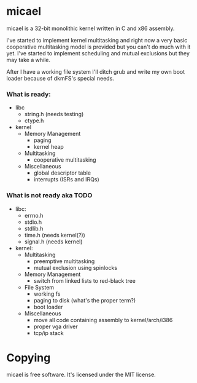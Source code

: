 # micael

micael is a 32-bit monolithic kernel written in C and x86 assembly.

I've started to implement kernel multitasking and right now a very basic cooperative multitasking model is provided but you can't do much with it yet. I've started to implement scheduling and mutual exclusions but they may take a while.

After I have a working file system I'll ditch grub and write my own boot loader because of dkmFS's special needs.


### What is ready:
* libc
  * string.h (needs testing)
  * ctype.h
* kernel
   * Memory Management
      * paging
      * kernel heap
   * Multitasking
      * cooperative multitasking
   * Miscellaneous
      * global descriptor table
      * interrupts (ISRs and IRQs)

### What is not ready aka TODO
* libc:
  * errno.h
  * stdio.h
  * stdlib.h
  * time.h   (needs kernel(?))
  * signal.h (needs kernel)
* kernel:
   * Multitasking
      * preemptive multitasking
      * mutual exclusion using spinlocks
   * Memory Management
      * switch from linked lists to red-black tree
   * File System
      * working fs
      * paging to disk (what's the proper term?)
      * boot loader
   * Miscellaneous
      * move all code containing assembly to kernel/arch/i386
      * proper vga driver
      * tcp/ip stack


# Copying
micael is free software. It's licensed under the MIT license.
